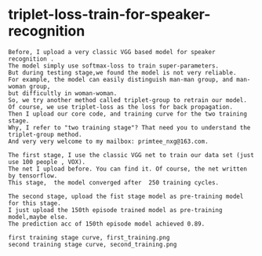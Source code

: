 # triplet-loss-train-for-speaker-recognition
    Before, I upload a very classic VGG based model for speaker recognition . 
    The model simply use softmax-loss to train super-parameters. 
    But during testing stage,we found the model is not very reliable.
    For example, the model can easily distinguish man-man group, and man-woman group, 
    but difficultly in woman-woman. 
    So, we try another method called triplet-group to retrain our model.
    Of course, we use triplet-loss as the loss for back propagation. 
    Then I upload our core code, and training curve for the two training stage. 
    Why, I refer to "two training stage"? That need you to understand the triplet-group method. 
    And very very welcome to my mailbox: primtee_nxg@163.com.

    The first stage, I use the classic VGG net to train our data set (just use 100 people , VOX). 
    The net I upload before. You can find it. Of course, the net written by tensorflow. 
    This stage,  the model converged after  250 training cycles.
    
    The second stage, upload the fist stage model as pre-training model for this stage. 
    I just upload the 150th episode trained model as pre-training model,maybe else.
    The prediction acc of 150th episode model achieved 0.89.
    
    first training stage curve, first_training.png
    second training stage curve, second_training.png
    
